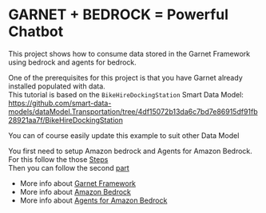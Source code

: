 # GARNET + BEDROCK = Powerful Chatbot

This project shows how to consume data stored in the Garnet Framework using bedrock and agents for bedrock.  

One of the prerequisites for this project is that you have Garnet already installed populated with data.  
This tutorial is based on the `BikeHireDockingStation` Smart Data Model:  
https://github.com/smart-data-models/dataModel.Transportation/tree/4df15072b13da6c7bd7e86915df91fb28921aa7f/BikeHireDockingStation

You can of course easily update this example to suit other Data Model

You first need to setup Amazon bedrock and Agents for Amazon Bedrock. For this follow the those [Steps](bedrock/README.md)  
Then you can follow the second [part](webapp/README.md)




* More info about [Garnet Framework](https://garnet-framework.dev/)
* More info about [Amazon Bedrock](https://aws.amazon.com/bedrock/)
* More info about [Agents for Amazon Bedrock](https://aws.amazon.com/bedrock/agents)